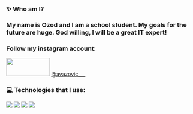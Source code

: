 ### ✨ Who am I?
### My name is Ozod and I am a school student. My goals for the future are huge. God willing, I will be a great IT expert!
### Follow my instagram account: 
<img src="[https://w7.pngwing.com/pngs/5/164/png-transparent-instagram-icon-thepix-digital-marketing-logo-shiftdelete-instagram-logo-miscellaneous-rectangle-magenta-thumbnail.png](https://png.pngtree.com/png-vector/20221018/ourmid/pngtree-instagram-icon-png-image_6315974.png](https://img.freepik.com/premium-vector/purple-gradiend-social-media-logo_197792-1883.jpg))" width="116px" height="48px"> [@avazovic___](https://instagram.com/avazovic___/)
### 💻 Technologies that I use:

<div display="flex">
     <img src="https://raw.githubusercontent.com/AsmrProg-YT/AsmrProg-YT/225718ae9ff64aa16a23c098f87b9cdec479c29d/assets/html.svg">
     <img src="https://raw.githubusercontent.com/AsmrProg-YT/AsmrProg-YT/225718ae9ff64aa16a23c098f87b9cdec479c29d/assets/css.svg">
     <img src="https://raw.githubusercontent.com/AsmrProg-YT/AsmrProg-YT/225718ae9ff64aa16a23c098f87b9cdec479c29d/assets/bootstrap.svg">
     <img src="https://raw.githubusercontent.com/AsmrProg-YT/AsmrProg-YT/225718ae9ff64aa16a23c098f87b9cdec479c29d/assets/javascript.svg">
</div>

 
    
